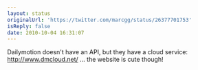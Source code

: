 ```yaml
---
layout: status
originalUrl: 'https://twitter.com/marcgg/status/26377701753'
isReply: false
date: 2010-10-04 16:31:07
---
```


Dailymotion doesn't have an API, but they have a cloud service: http://www.dmcloud.net/ ... the website is cute though!
